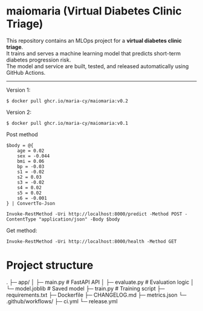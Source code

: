 # maiomaria (Virtual Diabetes Clinic Triage)

This repository contains an MLOps project for a **virtual diabetes clinic triage**.  
It trains and serves a machine learning model that predicts short-term diabetes progression risk.  
The model and service are built, tested, and released automatically using GitHub Actions.

---

Version 1:
```
$ docker pull ghcr.io/maria-cy/maiomaria:v0.2
```
Version 2:
```
$ docker pull ghcr.io/maria-cy/maiomaria:v0.1
```

Post method
```
$body = @{
    age = 0.02
    sex = -0.044
    bmi = 0.06
    bp = -0.03
    s1 = -0.02
    s2 = 0.03
    s3 = -0.02
    s4 = 0.02
    s5 = 0.02
    s6 = -0.001
} | ConvertTo-Json

Invoke-RestMethod -Uri http://localhost:8000/predict -Method POST -ContentType "application/json" -Body $body
```

Get method:
```
Invoke-RestMethod -Uri http://localhost:8000/health -Method GET
```


# Project structure
.
├─ app/
│  ├─ main.py           # FastAPI API
│  ├─ evaluate.py       # Evaluation logic
│  └─ model.joblib      # Saved model
├─ train.py             # Training script
├─ requirements.txt
├─ Dockerfile
├─ CHANGELOG.md
├─ metrics.json
└─ .github/workflows/
   ├─ ci.yml
   └─ release.yml

